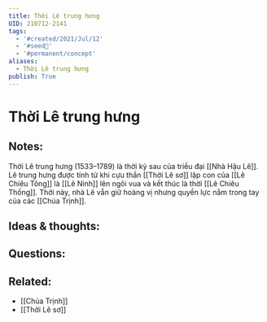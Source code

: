 ```yaml
---
title: Thời Lê trung hưng
UID: 210712-2141
tags:
  - '#created/2021/Jul/12'
  - '#seed🥜'
  - '#permanent/concept'
aliases:
  - Thời Lê trung hưng
publish: True
---
```

# Thời Lê trung hưng

## Notes:
Thời Lê trung hưng (1533–1789) là thời kỳ sau của triều đại [[Nhà Hậu Lê]]. Lê trung hưng được tính từ khi cựu thần [[Thời Lê sơ]] lập con của [[Lê Chiêu Tông]] là [[Lê Ninh]] lên ngôi vua và kết thúc là thời [[Lê Chiêu Thống]]. Thời này, nhà Lê vẫn giữ hoàng vị nhưng quyền lực nằm trong tay của các [[Chúa Trịnh]].

## Ideas & thoughts:

## Questions:


## Related:
- [[Chúa Trịnh]]
- [[Thời Lê sơ]]

